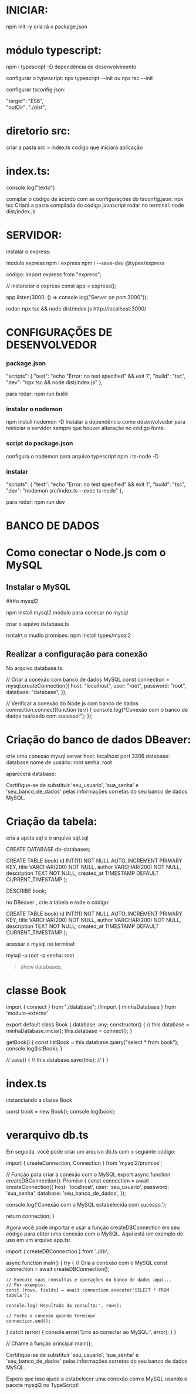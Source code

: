 # INICIAR:

npm init -y
cria rá o package.json

# módulo typescript:

npm i typescript -D
dependência de desenvolvimento

configurar o typescript:
npx typescript --init
ou
npx tsc --init

configurar tsconfig.json:

"target": "ES6",  
"outDir": "./dist",

# diretorio src:

criar a pasta src > index.ts
codígo que iniciará aplicação

# index.ts:

console.log("texto")

comiplar o código de acordo com as configurações do tsconfig.json:
npx tsc
Criará a pasta compilada do código javascript
rodar no terminal:
node dist/index.js

# SERVIDOR:

instalar o express:

modulo express
npm i express
npm i --save-dev @types/express

código:
import express from "express";

// instanciar o express
const app = express();

app.listen(3000, () => console.log("Server on port 3000"));

rodar:
npx tsc && node dist/index.js
http://localhost:3000/

# CONFIGURAÇÕES DE DESENVOLVEDOR

### package.json

"scripts": {
"test": "echo \"Error: no test specified\" && exit 1",
"build": "tsc",
"dev": "npx tsc && node dist/index.js"
},

para rodar:
npm run build

### instalar o nodemon

npm install nodemon -D
Instalar a dependência como desenvolvedor para reiniciar o servidor sempre que houver alteração no código fonte.

### script do package.json

configura o nodemon para arquivo typescript
npm i ts-node -D

### instalar

"scripts": {
"test": "echo \"Error: no test specified\" && exit 1",
"build": "tsc",
"dev": "nodemon src/index.ts --exec ts-node"
},

para rodar:
npm run dev

# BANCO DE DADOS

# Como conectar o Node.js com o MySQL

## Instalar o MySQL

###o mysql2

npm install mysql2
módulo para conecar no mysql

criar o aquivo database.ts

isntalrt o mudlo promises:
npm install types/mysql2

## Realizar a configuração para conexão

No arquivo database.ts:

// Criar a conexão com banco de dados MySQL
const connection = mysql.createConnection({
host: "localhost",
user: "root",
password: "root",
database: "database",
});

// Verificar a conexão do Node.js com banco de dados
connection.connect(function (err) {
console.log("Conexão com o banco de dados realizado com sucesso!");
});

# Criação do banco de dados DBeaver:

crie uma conexao mysql
server host: localhost
port 3306
database: database
nome de uusário: root
senha: root

aparecerá database:

Certifique-se de substituir 'seu_usuario', 'sua_senha' e 'seu_banco_de_dados' pelas informações corretas do seu banco de dados MySQL.

# Criação da tabela:

cria a apsta sql e o arquivo sql.sql

CREATE DATABASE db-databases;

CREATE TABLE book(
id INT(11) NOT NULL AUTO_INCREMENT PRIMARY KEY,
title VARCHAR(200) NOT NULL,
author VARCHAR(200) NOT NULL,
description TEXT NOT NULL,
created_at TIMESTAMP DEFAULT CURRENT_TIMESTAMP
);

DESCRIBE book;

no DBeaver , crie a tabela e rode o código:

CREATE TABLE book(
id INT(11) NOT NULL AUTO_INCREMENT PRIMARY KEY,
title VARCHAR(200) NOT NULL,
author VARCHAR(200) NOT NULL,
description TEXT NOT NULL,
created_at TIMESTAMP DEFAULT CURRENT_TIMESTAMP
);

acessar o mysql no terminal:

mysql -u root -p
senha: root

> show databases;

# classe Book

import { connect } from "./database";
//import { minhaDatabase } from 'modulo-externo'

export default class Book {
database: any;
constructor() {
// this.database = minhaDatabase.inicia();
this.database = connect();
}

getBook() {
const listBook = this.database.query("select \* from book");
console.log(listBook);
}

// save() {
// this.database.save(this);
// }
}

# index.ts

instanciando a classe Book

const book = new Book();
console.log(book);

# verarquivo db.ts

Em seguida, você pode criar um arquivo db.ts com o seguinte código:

import { createConnection, Connection } from 'mysql2/promise';

// Função para criar a conexão com o MySQL
export async function createDBConnection(): Promise<Connection> {
const connection = await createConnection({
host: 'localhost',
user: 'seu_usuario',
password: 'sua_senha',
database: 'seu_banco_de_dados',
});

console.log('Conexão com o MySQL estabelecida com sucesso.');

return connection;
}

Agora você pode importar e usar a função createDBConnection em seu código para obter uma conexão com o MySQL. Aqui está um exemplo de uso em um arquivo app.ts:

import { createDBConnection } from './db';

async function main() {
try {
// Cria a conexão com o MySQL
const connection = await createDBConnection();

    // Execute suas consultas e operações no banco de dados aqui...
    // Por exemplo:
    const [rows, fields] = await connection.execute('SELECT * FROM tabela');

    console.log('Resultado da consulta:', rows);

    // Feche a conexão quando terminar
    connection.end();

} catch (error) {
console.error('Erro ao conectar ao MySQL:', error);
}
}

// Chame a função principal
main();

Certifique-se de substituir 'seu_usuario', 'sua_senha' e 'seu_banco_de_dados' pelas informações corretas do seu banco de dados MySQL.

Espero que isso ajude a estabelecer uma conexão com o MySQL usando o pacote mysql2 no TypeScript!
